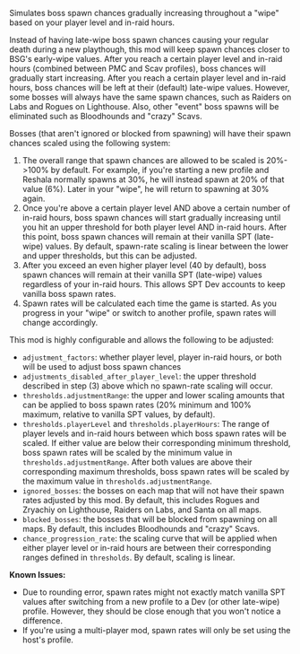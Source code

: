 Simulates boss spawn chances gradually increasing throughout a "wipe" based on your player level and in-raid hours.

Instead of having late-wipe boss spawn chances causing your regular death during a new playthough, this mod will keep spawn chances closer to BSG's early-wipe values. After you reach a certain player level and in-raid hours (combined between PMC and Scav profiles), boss chances will gradually start increasing. After you reach a certain player level and in-raid hours, boss chances will be left at their (default) late-wipe values. However, some bosses will always have the same spawn chances, such as Raiders on Labs and Rogues on Lighthouse. Also, other "event" boss spawns will be eliminated such as Bloodhounds and "crazy" Scavs. 

Bosses (that aren't ignored or blocked from spawning) will have their spawn chances scaled using the following system:
1) The overall range that spawn chances are allowed to be scaled is 20%->100% by default. For example, if you're starting a new profile and Reshala normally spawns at 30%, he will instead spawn at 20% of that value (6%). Later in your "wipe", he will return to spawning at 30% again.
2) Once you're above a certain player level AND above a certain number of in-raid hours, boss spawn chances will start gradually increasing until you hit an upper threshold for both player level AND in-raid hours. After this point, boss spawn chances will remain at their vanilla SPT (late-wipe) values. By default, spawn-rate scaling is linear between the lower and upper thresholds, but this can be adjusted.
3) After you exceed an even higher player level (40 by default), boss spawn chances will remain at their vanilla SPT (late-wipe) values regardless of your in-raid hours. This allows SPT Dev accounts to keep vanilla boss spawn rates.
4) Spawn rates will be calculated each time the game is started. As you progress in your "wipe" or switch to another profile, spawn rates will change accordingly. 

This mod is highly configurable and allows the following to be adjusted:
* `adjustment_factors`: whether player level, player in-raid hours, or both will be used to adjust boss spawn chances
* `adjustments_disabled_after_player_level`: the upper threshold described in step (3) above which no spawn-rate scaling will occur.
* `thresholds.adjustmentRange`: the upper and lower scaling amounts that can be applied to boss spawn rates (20% minimum and 100% maximum, relative to vanilla SPT values, by default).
* `thresholds.playerLevel` and `thresholds.playerHours`: The range of player levels and in-raid hours between which boss spawn rates will be scaled. If either value are below their corresponding minimum threshold, boss spawn rates will be scaled by the minimum value in `thresholds.adjustmentRange`. After both values are above their corresponding maximum thresholds, boss spawn rates will be scaled by the maximum value in `thresholds.adjustmentRange`.
* `ignored_bosses`: the bosses on each map that will not have their spawn rates adjusted by this mod. By default, this includes Rogues and Zryachiy on Lighthouse, Raiders on Labs, and Santa on all maps.
* `blocked_bosses`: the bosses that will be blocked from spawning on all maps. By default, this includes Bloodhounds and "crazy" Scavs.
* `chance_progression_rate`: the scaling curve that will be applied when either player level or in-raid hours are between their corresponding ranges defined in `thresholds`. By default, scaling is linear.

**Known Issues:**
* Due to rounding error, spawn rates might not exactly match vanilla SPT values after switching from a new profile to a Dev (or other late-wipe) profile. However, they should be close enough that you won't notice a difference.
* If you're using a multi-player mod, spawn rates will only be set using the host's profile. 
